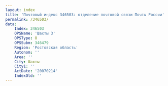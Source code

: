 ```yaml
---
layout: index
title: 'Почтовый индекс 346503: отделение почтовой связи Почты России'
permalink: /346503/
data:
    Index: 346503
    OPSName: 'Шахты 3'
    OPSType: О
    OPSSubm: 346479
    Region: 'Ростовская область'
    Autonom: ''
    Area: ''
    City: Шахты
    City1: ''
    ActDate: '20070214'
    IndexOld: ''
---
```

